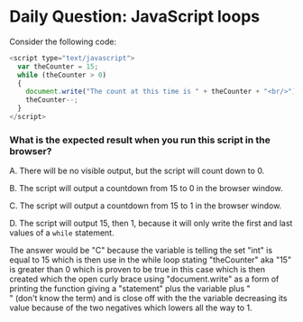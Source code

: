 # Daily Question: JavaScript loops

Consider the following code:

```javascript
<script type="text/javascript">
  var theCounter = 15;
  while (theCounter > 0)
  {
    document.write("The count at this time is " + theCounter + "<br/>");
    theCounter--;
  }
</script>
```

### What is the expected result when you run this script in the browser?
A. There will be no visible output, but the script will count down to 0.

B. The script will output a countdown from 15 to 0 in the browser window.

C. The script will output a countdown from 15 to 1 in the browser window.

D. The script will output 15, then 1, because it will only write the first and last values of a ```while``` statement.

The answer would be "C" because the variable is telling the set "int" is equal to 15 which is then use in the while loop stating "theCounter" aka "15" is greater than 0 which is proven to be true in this case which is then created which the open curly brace using "document.write" as a form of printing the function giving a "statement" plus the variable plus "<br/>" (don't know the term) and is close off with the the variable decreasing its value because of the two negatives which lowers all the way to 1.
